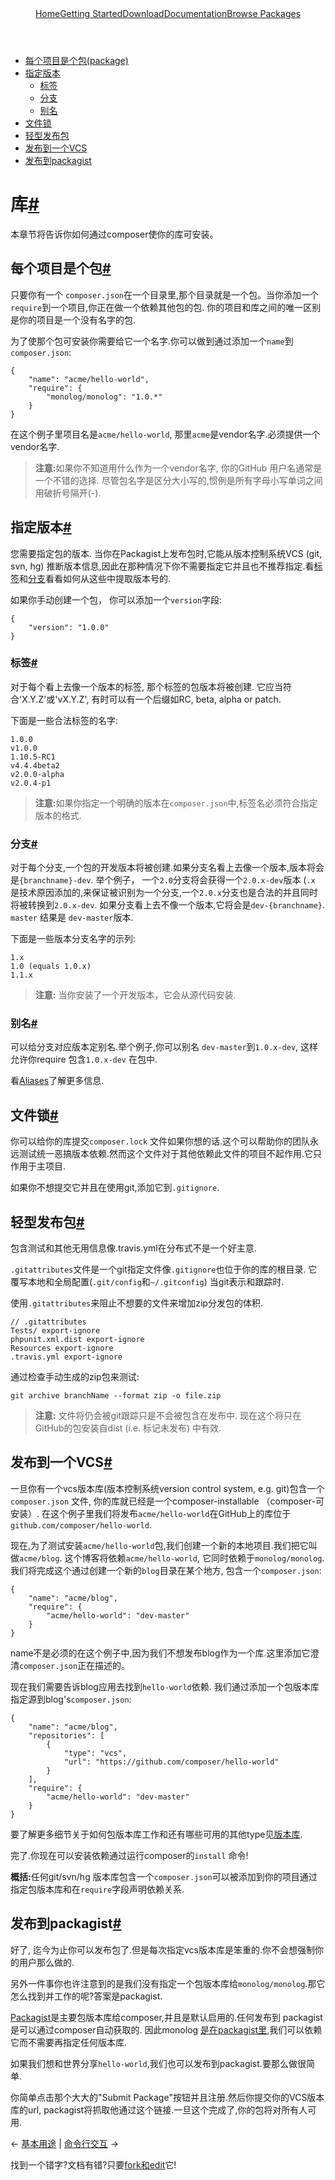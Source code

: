 <!DOCTYPE html>
<html class="no-js" lang="en">
	<head>
		<meta charset="utf-8">
		<meta http-equiv="X-UA-Compatible" content="IE=edge,chrome=1">
		<title>Composer</title>
		<meta name="description" content="Dependency Management for PHP">
		<meta name="viewport" content="width=device-width,initial-scale=1">
		<link rel="stylesheet" href="css/style.css">
		<script src="js/modernizr-2.0.6.min.js"></script>
	</head>
	<body>
		<div id="container">
			<header>
				<a href="/">Home</a><a class="" href="00-intro.md">Getting Started</a><a class="" href="/download/">Download</a><a class="active" href="">Documentation</a><a class="last" href="http://packagist.org/">Browse Packages</a>
			</header>
			<div id="main" role="main">
				<ul class="toc">
					<li>
						<a href="#every-project-is-a-package">每个项目是个包(package)</a> 
					</li>
					<li>
						<a href="#specifying-the-version">指定版本</a> 
						<ul>
							<li>
								<a href="#tags">标签</a> 
							</li>
							<li>
								<a href="#branches">分支</a> 
							</li>
							<li>
								<a href="#aliases">别名</a> 
							</li>
						</ul>
					</li>
					<li>
						<a href="#lock-file">文件锁</a> 
					</li>
					<li>
						<a href="#light-weight-distribution-packages">轻型发布包</a> 
					</li>
					<li>
						<a href="#publishing-to-a-vcs">发布到一个VCS</a> 
					</li>
					<li>
						<a href="#publishing-to-packagist">发布到packagist</a> 
					</li>
				</ul>
				<h1 id="libraries">库<a href="#libraries" class="anchor">#</a></h1>
				<p>本章节将告诉你如何通过composer使你的库可安装。</p>
				<h2 id="every-project-is-a-package">
					每个项目是个包<a href="#every-project-is-a-package" class="anchor">#</a>
				</h2>
				<p>只要你有一个 <code>composer.json</code>在一个目录里,那个目录就是一个包。当你添加一个<code>require</code>到一个项目,你正在做一个依赖其他包的包. 你的项目和库之间的唯一区别是你的项目是一个没有名字的包.</p>
				<p>为了使那个包可安装你需要给它一个名字.你可以做到通过添加一个<code>name</code>到<code>composer.json</code>:</p>
				<pre><code>{
	"name": "acme/hello-world",
	"require": {
		"monolog/monolog": "1.0.*"
	}
}
</code></pre>
				<p>在这个例子里项目名是<code>acme/hello-world</code>, 那里<code>acme</code>是vendor名字.必须提供一个vendor名字.</p>
				<blockquote>
					<p><strong>注意:</strong>如果你不知道用什么作为一个vendor名字, 你的GitHub
						用户名通常是一个不错的选择. 尽管包名字是区分大小写的,惯例是所有字母小写单词之间用破折号隔开(-).</p>
				</blockquote>
				<h2 id="specifying-the-version">指定版本<a href="#specifying-the-version" class="anchor">#</a></h2>
				<p>您需要指定包的版本. 当你在Packagist上发布包时,它能从版本控制系统VCS (git, svn,
					hg) 推断版本信息,因此在那种情况下你不需要指定它并且也不推荐指定.看<a href="#tags">标签</a>和<a href="#branches">分支</a>看看如何从这些中提取版本号的.</p>
				<p>如果你手动创建一个包，
					你可以添加一个<code>version</code>字段:</p>
				<pre><code>{
	"version": "1.0.0"
}
</code></pre>
				<h3 id="tags">标签<a href="#tags" class="anchor">#</a></h3>
				<p>对于每个看上去像一个版本的标签, 那个标签的包版本将被创建. 它应当符合'X.Y.Z'或'vX.Y.Z', 有时可以有一个后缀如RC,
					beta, alpha or patch.</p>
				<p>下面是一些合法标签的名字:</p>
				<pre><code>1.0.0
v1.0.0
1.10.5-RC1
v4.4.4beta2
v2.0.0-alpha
v2.0.4-p1
</code></pre>
				<blockquote>
					<p><strong>注意:</strong>如果你指定一个明确的版本在<code>composer.json</code>中,标签名必须符合指定版本的格式.</p>
				</blockquote>
				<h3 id="branches">分支<a href="#branches" class="anchor">#</a></h3>
				<p>对于每个分支,一个包的开发版本将被创建.如果分支名看上去像一个版本,版本将会是<code>{branchname}-dev</code>. 举个例子，
					一个<code>2.0</code>分支将会获得一个<code>2.0.x-dev</code>版本 (<code>.x</code> 是技术原因添加的,来保证被识别为一个分支,一个<code>2.0.x</code>分支也是合法的并且同时将被转换到<code>2.0.x-dev</code>. 如果分支看上去不像一个版本,它将会是<code>dev-{branchname}</code>. <code>master</code> 结果是
					<code>dev-master</code>版本.</p>
				<p>下面是一些版本分支名字的示列:</p>
				<pre><code>1.x
1.0 (equals 1.0.x)
1.1.x
</code></pre>
				<blockquote>
					<p><strong>注意:</strong> 当你安装了一个开发版本，它会从源代码安装.</p>
				</blockquote>
				<h3 id="aliases">别名<a href="#aliases" class="anchor">#</a></h3>
				<p>可以给分支对应版本定别名.举个例子,你可以别名
					<code>dev-master</code>到<code>1.0.x-dev</code>, 这样允许你require 包含<code>1.0.x-dev</code> 在包中.</p>
				<p>看<a href="articles/aliases.md">Aliases</a>了解更多信息.</p>
				<h2 id="lock-file">文件锁<a href="#lock-file" class="anchor">#</a></h2>
				<p>你可以给你的库提交<code>composer.lock</code> 文件如果你想的话.这个可以帮助你的团队永远测试统一恶搞版本依赖.然而这个文件对于其他依赖此文件的项目不起作用.它只作用于主项目.</p>
				<p>如果你不想提交它并且在使用git,添加它到<code>.gitignore</code>.</p>
				<h2 id="light-weight-distribution-packages">轻型发布包<a href="#light-weight-distribution-packages" class="anchor">#</a></h2>
				<p>包含测试和其他无用信息像.travis.yml在分布式不是一个好主意.</p>
				<p><code>.gitattributes</code>文件是一个git指定文件像<code>.gitignore</code>也位于你的库的根目录. 它覆写本地和全局配置(<code>.git/config</code>和<code>~/.gitconfig</code>) 当git表示和跟踪时.</p>
				<p>使用<code>.gitattributes</code>来阻止不想要的文件来增加zip分发包的体积.</p>
				<pre><code>// .gitattributes
Tests/ export-ignore
phpunit.xml.dist export-ignore
Resources export-ignore
.travis.yml export-ignore
</code></pre>
				<p>通过检查手动生成的zip包来测试:</p>
				<pre><code>git archive branchName --format zip -o file.zip
</code></pre>
				<blockquote>
					<p><strong>注意:</strong> 文件将仍会被git跟踪只是不会被包含在发布中. 现在这个将只在GitHub的包安装自dist (i.e. 标记未发布) 中有效.</p>
				</blockquote>
				<h2 id="publishing-to-a-vcs">发布到一个VCS<a href="#publishing-to-a-vcs" class="anchor">#</a></h2>
				<p>一旦你有一个vcs版本库(版本控制系统version control system, e.g. git)包含一个<code>composer.json</code> 文件, 你的库就已经是一个composer-installable （composer-可安装）. 在这个例子里我们将发布<code>acme/hello-world</code>在GitHub上的库位于
					<code>github.com/composer/hello-world</code>.</p>
				<p>现在,为了测试安装<code>acme/hello-world</code>包,我们创建一个新的本地项目.我们把它叫做<code>acme/blog</code>. 这个博客将依赖<code>acme/hello-world</code>, 它同时依赖于<code>monolog/monolog</code>. 我们将完成这个通过创建一个新的<code>blog</code>目录在某个地方, 包含一个<code>composer.json</code>:</p>
				<pre><code>{
	"name": "acme/blog",
	"require": {
		"acme/hello-world": "dev-master"
	}
}
</code></pre>
				<p>name不是必须的在这个例子中,因为我们不想发布blog作为一个库.这里添加它澄清<code>composer.json</code>正在描述的。</p>
				<p>现在我们需要告诉blog应用去找到<code>hello-world</code>依赖.
					我们通过添加一个包版本库指定源到blog's<code>composer.json</code>:</p>
				<pre><code>{
	"name": "acme/blog",
	"repositories": [
		{
			"type": "vcs",
			"url": "https://github.com/composer/hello-world"
		}
	],
	"require": {
		"acme/hello-world": "dev-master"
	}
}
</code></pre>
				<p>要了解更多细节关于如何包版本库工作和还有哪些可用的其他type见<a href="05-repositories.md">版本库</a>.</p>
				<p>完了.你现在可以安装依赖通过运行composer的<code>install</code> 命令!</p>
				<p><strong>概括:</strong>任何git/svn/hg 版本库包含一个<code>composer.json</code>可以被添加到你的项目通过指定包版本库和在<code>require</code>字段声明依赖关系.</p>
				<h2 id="publishing-to-packagist">发布到packagist<a href="#publishing-to-packagist" class="anchor">#</a></h2>
				<p>好了, 迄今为止你可以发布包了.但是每次指定vcs版本库是笨重的.你不会想强制你的用户那么做的.</p>
				<p>另外一件事你也许注意到的是我们没有指定一个包版本库给<code>monolog/monolog</code>.那它怎么找到并工作的呢?答案是packagist.</p>
				<p><a href="http://packagist.org/">Packagist</a>是主要包版本库给composer,并且是默认启用的.任何发布到
					packagist是可以通过composer自动获取的. 因此monolog
					<a href="http://packagist.org/packages/monolog/monolog">是在packagist里</a>,我们可以依赖它而不需要再指定任何版本库.</p>
				<p>如果我们想和世界分享<code>hello-world</code>,我们也可以发布到packagist.要那么做很简单.</p>
				<p>你简单点击那个大大的"Submit Package"按钮并且注册.然后你提交你的VCS版本库的url, packagist将抓取他通过这个链接.一旦这个完成了,你的包将对所有人可用.</p>
				<p class="prev-next">&larr; <a href="01-basic-usage.md">基本用途</a> |  <a href="03-cli.md">命令行交互</a> &rarr;</p>
				<p class="fork-and-edit">
					找到一个错字?文档有错?只要<a href="http://github.com/composer/composer/edit/master02-libraries.md">fork和edit</a>它!
				</p>
			</div> 
			<footer></footer>
		</div>
	</body>
</html>